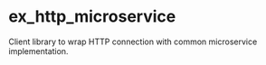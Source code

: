 # ex_http_microservice
Client library to wrap HTTP connection with common microservice implementation.
